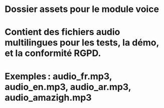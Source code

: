 # Dossier assets pour le module voice
# Contient des fichiers audio multilingues pour les tests, la démo, et la conformité RGPD.
# Exemples : audio_fr.mp3, audio_en.mp3, audio_ar.mp3, audio_amazigh.mp3
